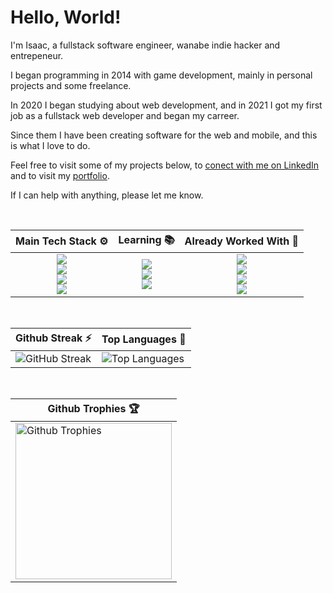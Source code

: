 # Hello, World!

I'm Isaac, a fullstack software engineer, wanabe indie hacker and entrepeneur.

I began programming in 2014 with game development, mainly in personal projects and some freelance.

In 2020 I began studying about web development, and in 2021 I got my first job as a fullstack web developer and began my carreer.

Since them I have been creating software for the web and mobile, and this is what I love to do.

Feel free to visit some of my projects below, to [conect with me on LinkedIn](https://www.linkedin.com/in/isaac-muniz/) and to visit my [portfolio](https://isaacmuniz.vercel.app).

If I can help with anything, please let me know.

<br/>

<div align="center">
  <table>
    <thead>
      <tr>
        <th style="text-align: center;">
          Main Tech Stack ⚙️
        </th>
        <th style="text-align: center;">
          Learning 📚️
        </th>
        <th style="text-align: center;">
          Already Worked With 💾
        </th>
      </tr>
    </thead>
    <tbody>
      <tr>
        <!-- Main Tech Stack -->
        <td>
          <div align="center">
            <img src="https://skills.syvixor.com/api/icons?i=reactjs,nextjs,tailwindcss,zod"
            />
            <br/>
            <img src="https://skills.syvixor.com/api/icons?i=prisma,jwt,jest,zustand"
            />
            <br/>
            <img src="https://skills.syvixor.com/api/icons?i=nodejs,nestjs,postgresql,docker"
            />
            <br/>
            <img src="https://skills.syvixor.com/api/icons?i=typescript,javascript"
            />
          </div>
        </td>
        <!-- Studying -->
        <td>
          <div align="center">
            <img src="https://skills.syvixor.com/api/icons?i=reactnative"
            />
            <br/>
            <img src="https://skills.syvixor.com/api/icons?i=django" />
            <br/>
            <img src="https://skills.syvixor.com/api/icons?i=python" />
          </div>
        </td>
        <!-- Already Worked With -->
        <td>
          <div align="center">
            <img src="https://skills.syvixor.com/api/icons?i=flutter,bootstrap" />
            <br/>
            <img src="https://skills.syvixor.com/api/icons?i=redux,reacthookform,reactquery"
            />
            <br/>
            <img src="https://skills.syvixor.com/api/icons?i=expressjs,mysql,sequelize"
            />
            <br/>
            <img src="https://skills.syvixor.com/api/icons?i=php" />
          </div>
        </td>
      </tr>
    </tbody>
  </table>
  <br/>
  <table>
    <thead>
      <tr>
        <th style="text-align: center;">
          Github Streak ⚡️
        </th>
        <th style="text-align: center;">
          Top Languages 📜
        </th>
      </tr>
    </thead>
    <tbody>
      <tr>
        <!-- Streak -->
        <td>
          <img src="https://gh-streaks-isaacmuniz.vercel.app?user=codigoisaac&background=000000&border=B9F9F8&stroke=B9F9F8&ring=0E9F44&fire=B9F9F8&currStreakNum=B9F9F8&sideNums=B9F9F8&currStreakLabel=6ECCFF&sideLabels=6ECCFF&dates=0E9F44&excludeDaysLabel=0E9F44"
          alt="GitHub Streak">
        </td>
        <!-- Top Languages -->
        <td>
          <img src="https://gh-stats-isaacmuniz.vercel.app/api/top-langs/?username=codigoisaac&theme=radical&layout=compact&title_color=6ECCFF&text_color=0E9F44&border_color=B9F9F8&bg_color=000"
          alt="Top Languages" />
        </td>
      </tr>
    </tbody>
  </table>
  <br/>
  <!-- Trophies -->
  <table>
    <thead>
      <tr>
        <th style="text-align: center;">
          Github Trophies 🏆️
        </th>
      </tr>
    </thead>
    <tbody>
      <tr>
        <td>
          <img src="https://gh-trophies-isaacmuniz.vercel.app?username=codigoisaac&theme=onestar&margin-w=5&margin-h=5&no-frame=true&no-bg=false&row=2&column=3"
          height="250" alt="Github Trophies" />
        </td>
      </tr>
    </tbody>
  </table>
  <!-- [![Isaac's github activity graph](https://github-readme-activity-graph.vercel.app/graph?username=codigoisaac&bg_color=0d1117&color=b9f9f8&line=b9f9f8&point=0e9f44&area=true&area_color=0e9f44&hide_border=true)](https://github.com/ashutosh00710/github-readme-activity-graph)
  -->
</div>

